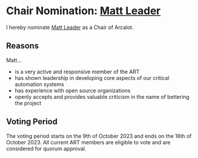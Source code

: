 # Chair Nomination: [Matt Leader](https://github.com/mfleader)

I hereby nominate [Matt Leader](https://github.com/mfleader) as a Chair of Arcalot.

## Reasons

Matt…
* is a very active and responsive member of the ART
* has shown leadership in developing core aspects of our critical automation systems
* has experience with open source organizations
* openly accepts and provides valuable criticism in the name of bettering the project

## Voting Period

The voting period starts on the 9th of October 2023 and ends on the 16th of October 2023. All current ART members are eligible to vote and are considered for quorum approval.